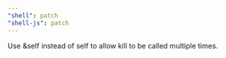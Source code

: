 ```yaml
---
"shell": patch
"shell-js": patch
---
```


Use &self instead of self to allow kill to be called multiple times.
